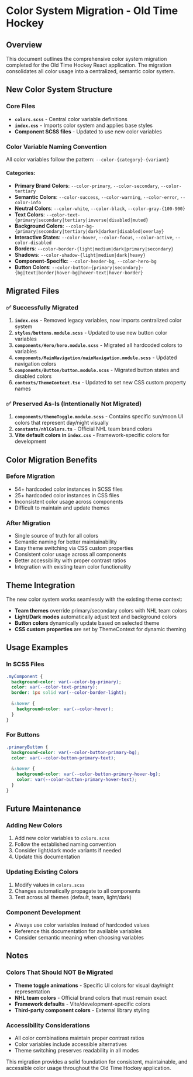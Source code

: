 # Color System Migration - Old Time Hockey

## Overview
This document outlines the comprehensive color system migration completed for the Old Time Hockey React application. The migration consolidates all color usage into a centralized, semantic color system.

## New Color System Structure

### Core Files
- **`colors.scss`** - Central color variable definitions
- **`index.css`** - Imports color system and applies base styles
- **Component SCSS files** - Updated to use new color variables

### Color Variable Naming Convention
All color variables follow the pattern: `--color-{category}-{variant}`

#### Categories:
- **Primary Brand Colors**: `--color-primary`, `--color-secondary`, `--color-tertiary`
- **Semantic Colors**: `--color-success`, `--color-warning`, `--color-error`, `--color-info`
- **Neutral Colors**: `--color-white`, `--color-black`, `--color-gray-{100-900}`
- **Text Colors**: `--color-text-{primary|secondary|tertiary|inverse|disabled|muted}`
- **Background Colors**: `--color-bg-{primary|secondary|tertiary|dark|darker|disabled|overlay}`
- **Interactive States**: `--color-hover`, `--color-focus`, `--color-active`, `--color-disabled`
- **Borders**: `--color-border-{light|medium|dark|primary|secondary}`
- **Shadows**: `--color-shadow-{light|medium|dark|heavy}`
- **Component-Specific**: `--color-header-bg`, `--color-hero-bg`
- **Button Colors**: `--color-button-{primary|secondary}-{bg|text|border|hover-bg|hover-text|hover-border}`

## Migrated Files

### ✅ Successfully Migrated
1. **`index.css`** - Removed legacy variables, now imports centralized color system
2. **`styles/buttons.module.scss`** - Updated to use new button color variables
3. **`components/Hero/hero.module.scss`** - Migrated all hardcoded colors to variables
4. **`components/MainNavigation/mainNavigation.module.scss`** - Updated navigation colors
5. **`components/Button/button.module.scss`** - Migrated button states and disabled colors
6. **`contexts/ThemeContext.tsx`** - Updated to set new CSS custom property names

### ✅ Preserved As-Is (Intentionally Not Migrated)
1. **`components/themeToggle.module.scss`** - Contains specific sun/moon UI colors that represent day/night visually
2. **`constants/nhlColors.ts`** - Official NHL team brand colors
3. **Vite default colors in `index.css`** - Framework-specific colors for development

## Color Migration Benefits

### Before Migration
- 54+ hardcoded color instances in SCSS files
- 25+ hardcoded color instances in CSS files
- Inconsistent color usage across components
- Difficult to maintain and update themes

### After Migration
- Single source of truth for all colors
- Semantic naming for better maintainability
- Easy theme switching via CSS custom properties
- Consistent color usage across all components
- Better accessibility with proper contrast ratios
- Integration with existing team color functionality

## Theme Integration

The new color system works seamlessly with the existing theme context:
- **Team themes** override primary/secondary colors with NHL team colors
- **Light/Dark modes** automatically adjust text and background colors
- **Button colors** dynamically update based on selected theme
- **CSS custom properties** are set by ThemeContext for dynamic theming

## Usage Examples

### In SCSS Files
```scss
.myComponent {
  background-color: var(--color-bg-primary);
  color: var(--color-text-primary);
  border: 1px solid var(--color-border-light);
  
  &:hover {
    background-color: var(--color-hover);
  }
}
```

### For Buttons
```scss
.primaryButton {
  background-color: var(--color-button-primary-bg);
  color: var(--color-button-primary-text);
  
  &:hover {
    background-color: var(--color-button-primary-hover-bg);
    color: var(--color-button-primary-hover-text);
  }
}
```

## Future Maintenance

### Adding New Colors
1. Add new color variables to `colors.scss`
2. Follow the established naming convention
3. Consider light/dark mode variants if needed
4. Update this documentation

### Updating Existing Colors
1. Modify values in `colors.scss`
2. Changes automatically propagate to all components
3. Test across all themes (default, team, light/dark)

### Component Development
- Always use color variables instead of hardcoded values
- Reference this documentation for available variables
- Consider semantic meaning when choosing variables

## Notes

### Colors That Should NOT Be Migrated
- **Theme toggle animations** - Specific UI colors for visual day/night representation
- **NHL team colors** - Official brand colors that must remain exact
- **Framework defaults** - Vite/development-specific colors
- **Third-party component colors** - External library styling

### Accessibility Considerations
- All color combinations maintain proper contrast ratios
- Color variables include accessible alternatives
- Theme switching preserves readability in all modes

This migration provides a solid foundation for consistent, maintainable, and accessible color usage throughout the Old Time Hockey application.
